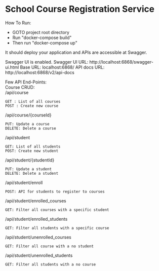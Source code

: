 # School Course Registration Service


How To Run:
- GOTO project root directory
- Run "docker-compose build"
- Then run "docker-compose up"

It should deploy your application and APIs are accessible at Swagger.

Swagger UI is enabled.
Swagger UI URL: http://localhost:6868/swagger-ui.html
Base URL: localhost:6868/
API docs URL: http://localhost:6868/v2/api-docs


Few API End-Points:</br>
Course CRUD:</br>
/api/course

    GET : List of all courses
    POST : Create new course

/api/course/{courseId}

    PUT: Update a course
    DELETE: Delete a course

/api/student 

    GET: List of all students
    POST: Create new student

/api/student/{studentId}

    PUT: Update a student
    DELETE: Delete a student

/api/student/enroll

    POST: API for students to register to courses

/api/student/enrolled_courses

    GET: Filter all courses with a specific student

/api/student/enrolled_students

    GET: Filter all students with a specific course

/api/student/unenrolled_courses
    
    GET: Filter all course with a no student

/api/student/unenrolled_students
    
    GET: Filter all students with a no course







    
    

